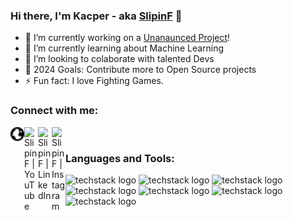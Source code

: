 ### Hi there, I'm Kacper - aka [SlipinF][website] 👋


- 🔭 I’m currently working on a [Unanaunced Project][website]!
- 🌱 I’m currently learning about Machine Learning
- 👯 I’m looking to colaborate with talented Devs
- 🥅 2024 Goals: Contribute more to Open Source projects
- ⚡ Fun fact: I love Fighting Games.
### Connect with me:

[<img align="left" alt="SlipinF.com" width="22px" src="https://raw.githubusercontent.com/iconic/open-iconic/master/svg/globe.svg" />][website]
[<img align="left" alt="SlipinF | YouTube" width="22px" src="https://cdn.jsdelivr.net/npm/simple-icons@v3/icons/youtube.svg" />][youtube]
[<img align="left" alt="SlipinF | LinkedIn" width="22px" src="https://cdn.jsdelivr.net/npm/simple-icons@v3/icons/linkedin.svg" />][linkedin]
[<img align="left" alt="SlipinF | Instagram" width="22px" src="https://cdn.jsdelivr.net/npm/simple-icons@v3/icons/instagram.svg" />][instagram]

<br />

### Languages and Tools:
![techstack logo](https://readme-components.vercel.app/api?component=logo&logo=git&textfill=000000&fill=ffc0cd&text=false)
![techstack logo](https://readme-components.vercel.app/api?component=logo&logo=github&fill=ffc0cd&text=false)
![techstack logo](https://readme-components.vercel.app/api?component=logo&logo=unity&fill=ffc0cd&text=false)
![techstack logo](https://readme-components.vercel.app/api?component=logo&logo=unrealengine&fill=ffc0cd&text=false)
![techstack logo](https://readme-components.vercel.app/api?component=logo&logo=csharp&fill=ffc0cd&text=false)
![techstack logo](https://readme-components.vercel.app/api?component=logo&logo=python&fill=ffc0cd&text=false)
![techstack logo](https://readme-components.vercel.app/api?component=logo&logo=notion&fill=ffc0cd&text=false)


<br />
<br />





[website]: https://www.kacperduda.com/
[youtube]: https://www.youtube.com/channel/UC4HtnRANoeDFqFd-_Be595A
[instagram]: https://www.instagram.com/itzamnas/
[linkedin]: https://www.linkedin.com/in/kacper-duda-9a6995170/
